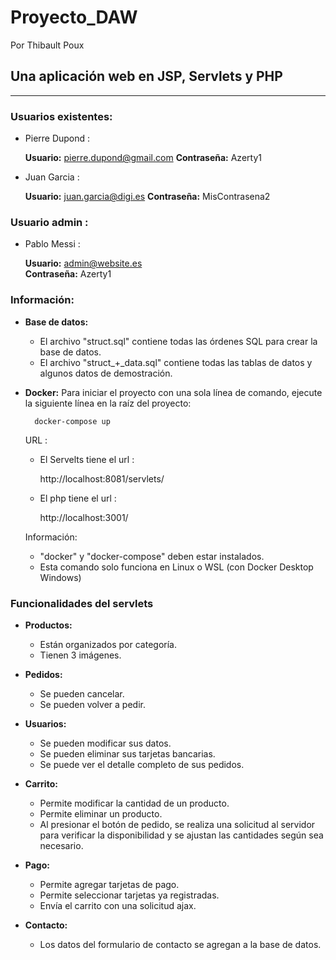 # Proyecto_DAW

Por Thibault Poux

## Una aplicación web en JSP, Servlets y PHP

---

### Usuarios existentes:

* Pierre Dupond :

    **Usuario:** pierre.dupond@gmail.com
    **Contraseña:** Azerty1

* Juan Garcia :

    **Usuario:** juan.garcia@digi.es
    **Contraseña:** MisContrasena2

### Usuario admin :

* Pablo Messi :

    **Usuario:** admin@website.es   
    **Contraseña:** Azerty1

### Información:

* **Base de datos:**
    * El archivo "struct.sql" contiene todas las órdenes SQL para crear la base de datos.
    * El archivo "struct_+_data.sql" contiene todas las tablas de datos y algunos datos de demostración.
* **Docker:**
    Para iniciar el proyecto con una sola línea de comando, ejecute la siguiente línea en la raíz del proyecto:

        docker-compose up

    URL :
    * El Servelts tiene el url :

        http://localhost:8081/servlets/
    * El php tiene el url :

        http://localhost:3001/

        

    Información:
    * "docker" y "docker-compose" deben estar instalados.
    * Esta comando solo funciona en Linux o WSL (con Docker Desktop Windows)

### Funcionalidades del servlets

* **Productos:**
    * Están organizados por categoría.
    * Tienen 3 imágenes.

* **Pedidos:**
    * Se pueden cancelar.
    * Se pueden volver a pedir.

* **Usuarios:**
    * Se pueden modificar sus datos.
    * Se pueden eliminar sus tarjetas bancarias.
    * Se puede ver el detalle completo de sus pedidos.

* **Carrito:**
    * Permite modificar la cantidad de un producto.
    * Permite eliminar un producto.
    * Al presionar el botón de pedido, se realiza una solicitud al servidor para verificar la disponibilidad y se ajustan las cantidades según sea necesario.

* **Pago:**
    * Permite agregar tarjetas de pago.
    * Permite seleccionar tarjetas ya registradas.
    * Envía el carrito con una solicitud ajax.

* **Contacto:**
    * Los datos del formulario de contacto se agregan a la base de datos.
